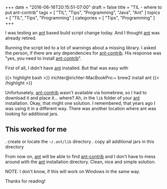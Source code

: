 +++
date = "2016-06-16T20:15:51-07:00"
draft = false
title = "TIL - where to put ant-contrib"
tags  = [ "TIL", "Tips", "Programming", "Java", "Ant" ]
topics = [ "TIL", "Tips", "Programming" ]
categories = [ "Tips", "Programming" ]
+++

I was testing an [ant](https://ant.apache.org/) based build script change today. And I thought [ant](https://ant.apache.org/) was already retired. 

Running the script led to a lot of warnings about a missing library. I asked the person, if there are any dependencies for [ant-contrib](http://ant-contrib.sourceforge.net/). His response was "yes, you need to install [ant-contrib](http://ant-contrib.sourceforge.net/)".

First of all, I didn't have [ant](https://ant.apache.org/) installed. But that was easy with

{{< highlight bash >}}
irichter@irichter-MacBookPro:~ brew2 install ant
{{< /highlight >}}

Unfortunately, [ant-contrib](http://ant-contrib.sourceforge.net/) wasn't available via homebrew, so I had to download it and place it... where?
Ah, in the `lib` folder of your [ant](https://ant.apache.org/) installation. Okay, that might one solution. I remembered, that years ago I was using it in a different way. There was another location where ant was looking for additional jars.

## This worked for me 

. create or locate the `~/.ant/lib` directory
. copy all additional jars in this directory

From now on, [ant](https://ant.apache.org/) will be able to find [ant-contrib](http://ant-contrib.sourceforge.net/) and I don't have to mess around with the [ant](https://ant.apache.org/) installation directory.
Clean, nice and simple solution.

NOTE: I don't know, if this will work on Windows in the same way.

Thanks for reading!